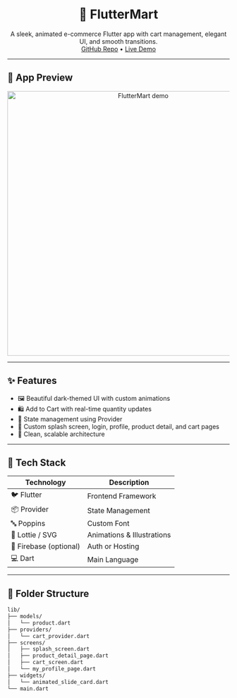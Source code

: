 <!-- FlutterMart - README -->

<h1 align="center">🛒 FlutterMart</h1>

<p align="center">
  A sleek, animated e-commerce Flutter app with cart management, elegant UI, and smooth transitions.
  <br/>
  <a href="https://github.com/Bhagyaprasad92/fluttermart">GitHub Repo</a> • 
  <a href="https://youtu.be/YOUR_VIDEO_ID">Live Demo</a>
</p>

---

## 📱 App Preview

<p align="center">
  <img src="assets/demo.gif" alt="FlutterMart demo" width="600"/>
</p>

---

## ✨ Features

- 🖼️ Beautiful dark-themed UI with custom animations
- 🛍️ Add to Cart with real-time quantity updates
- 🎯 State management using Provider
- 🎨 Custom splash screen, login, profile, product detail, and cart pages
- 🧠 Clean, scalable architecture

---

## 🚀 Tech Stack

| Technology | Description |
|------------|-------------|
| 🐦 Flutter | Frontend Framework |
| 📦 Provider | State Management |
| 🔤 Poppins | Custom Font |
| 🎨 Lottie / SVG | Animations & Illustrations |
| 🧪 Firebase (optional) | Auth or Hosting |
| 💻 Dart | Main Language |

---

## 📁 Folder Structure

```bash
lib/
├── models/
│   └── product.dart
├── providers/
│   └── cart_provider.dart
├── screens/
│   ├── splash_screen.dart
│   ├── product_detail_page.dart
│   ├── cart_screen.dart
│   └── my_profile_page.dart
├── widgets/
│   └── animated_slide_card.dart
└── main.dart
